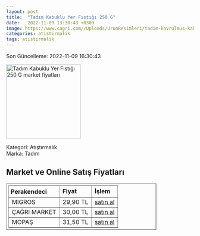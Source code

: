 ```yaml
---
layout: post
title:  "Tadım Kabuklu Yer Fıstığı 250 G"
date:   2022-11-09 13:30:43 +0300
image: https://www.cagri.com//Uploads/UrunResimleri/tadim-kavrulmus-kabuklu-yer-fistigi-25-f75-b6.jpg
categories: atistirmalik
tags: atistirmalik
---
```


Son Güncelleme: 2022-11-09 16:30:43

<img src="https://www.cagri.com//Uploads/UrunResimleri/tadim-kavrulmus-kabuklu-yer-fistigi-25-f75-b6.jpg" width="200" alt="Tadım Kabuklu Yer Fıstığı 250 G market fiyatları" />

Kategori: Atıştırmalık
<br />
Marka: Tadım

<h2>Market ve Online Satış Fiyatları</h2>

<table border="1" style="padding: 5px;width:80%;">
  <tr>
    <td style="padding: 5px;"><strong>Perakendeci</strong></td>
    <td><strong>Fiyat</strong></td>
    <td><strong>İşlem</strong></td>
  </tr>
  <tr>
              <td title="Migros">MIGROS</td>
              <td>29,90 TL</td>
              <td><a title="Migros" target="_blank" href="https://www.migros.com.tr/tadim-kabuklu-yer-fistigi-250-g-p-7b8e81">satın al</a></td>
            </tr><tr>
              <td title="Çağrı Market">ÇAĞRI MARKET</td>
              <td>30,00 TL</td>
              <td><a title="Çağrı Market" target="_blank" href="https://www.cagri.com/tadim-kavrulmus-kabuklu-yer-fistigi-250-gr">satın al</a></td>
            </tr><tr>
              <td title="Mopaş">MOPAŞ</td>
              <td>31,50 TL</td>
              <td><a title="Mopaş" target="_blank" href="https://www.mopas.com.tr/tadim-kabuklu-fistik-250-gr/p/367174">satın al</a></td>
            </tr>
</table>
